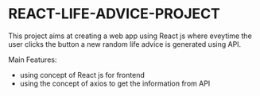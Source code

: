 # REACT-LIFE-ADVICE-PROJECT

This project aims at creating a web app using React js where eveytime the user clicks the button a new random life advice is generated using API.

Main Features:
- using concept of React js for frontend
- using the concept of axios to get the information from API
